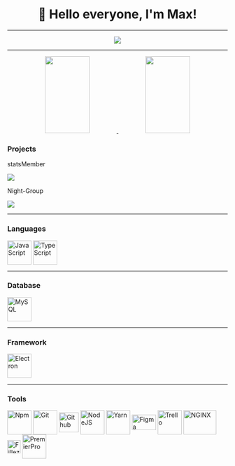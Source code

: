 <h1 align="center">👋 Hello everyone, I'm Max!</h1>

<hr>

<div align="center">
  <a href='discord://-/users/393807140013342722'>
    <img src="https://lanyard.cnrad.dev/api/393807140013342722?idleMessage=Wait..."/>
  </a>
</div>

<hr>

<div align="center">
  <a href='https://discord.gg/2HYMjnZxjC'>
    <img height="175em" width="45%" src="https://github-readme-stats.vercel.app/api?username=MaxLeLoup&count_private=true&show_icons=true&include_all_commits=true&theme=codeSTACKr"/>
    <img height="175em" width="45%" src="https://github-readme-stats.vercel.app/api/top-langs/?username=MaxLeLoup&lang=FR&theme=codeSTACKr"/>
  </a>
</div>

<h3>Projects</h3>
<div>

<div>
    <p>statsMember</p>
    <a href="https://discord.gg/2HYMjnZxjC" target="_blank">
      <img src="https://img.shields.io/badge/Discord-7289DA?style=for-the-badge&logo=discord&logoColor=white" target="_blank">
    </a>
    <p>Night-Group</p>
    <a href="https://discord.gg/2YGTq5tdWV" target="_blank">
      <img src="https://img.shields.io/badge/Discord-7289DA?style=for-the-badge&logo=discord&logoColor=white" target="_blank">
    </a>
</div>

<hr>

<h3>Languages</h3>
<img align="center" alt="JavaScript" height="55" width="55" src="https://cdn.jsdelivr.net/gh/devicons/devicon/icons/javascript/javascript-plain.svg">
<img align="center" alt="TypeScript" height="55" width="55" src="https://cdn.jsdelivr.net/gh/devicons/devicon/icons/typescript/typescript-original.svg">

<hr>

<h3>Database</h3>
<img align="center" alt="MySQL" height="55" width="55" src="https://cdn.jsdelivr.net/gh/devicons/devicon/icons/mysql/mysql-original-wordmark.svg">

<hr>

<h3>Framework</h3>
<img align="center" alt="Electron" height="55" width="55" src="https://cdn.jsdelivr.net/gh/devicons/devicon/icons/electron/electron-original.svg">

<hr>
<h3>Tools</h3>
<img align="center" alt="Npm" height="55" width="55" src="https://cdn.jsdelivr.net/gh/devicons/devicon/icons/npm/npm-original-wordmark.svg">
<img align="center" alt="Git" height="55" width="55" src="https://cdn.jsdelivr.net/gh/devicons/devicon/icons/git/git-plain-wordmark.svg" />
<img align="center" alt="Github" height="45" width="45" src="https://cdn.jsdelivr.net/gh/devicons/devicon/icons/github/github-original.svg" />
<img align="center" alt="NodeJS" height="55" width="55" src="https://cdn.jsdelivr.net/gh/devicons/devicon/icons/nodejs/nodejs-original-wordmark.svg">
<img align="center" alt="Yarn" height="55" width="55" src="https://cdn.jsdelivr.net/gh/devicons/devicon/icons/yarn/yarn-original-wordmark.svg">
<img align="center" alt="Figma" height="35" width="55" src="https://cdn.jsdelivr.net/gh/devicons/devicon/icons/figma/figma-original.svg" />
<img align="center" alt="Trello" height="55" width="55" src="https://cdn.jsdelivr.net/gh/devicons/devicon/icons/trello/trello-plain-wordmark.svg" />
<img align="center" alt="NGINX" height="55" width="75" src="https://cdn.jsdelivr.net/gh/devicons/devicon/icons/nginx/nginx-original.svg">
<img align="center" alt="Fillezilla" height="30" width="30" src="https://cdn.jsdelivr.net/gh/devicons/devicon/icons/filezilla/filezilla-plain.svg">
<img align="center" alt="PremierPro" height="55" width="55" src="https://cdn.jsdelivr.net/npm/simple-icons@3.13.0/icons/adobepremierepro.svg">
